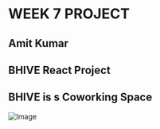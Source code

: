 # WEEK 7 PROJECT

## Amit Kumar

## BHIVE React Project

## BHIVE is s Coworking Space

![Image ](https://cdn1.imggmi.com/uploads/2019/9/22/69d462be0ae6c8e5a24e8b33dc951bb9-full.png)
